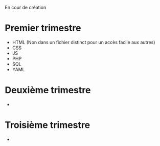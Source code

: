 En cour de création

# Premier trimestre
- HTML (Non dans un fichier distinct pour un accès facile aux autres)
- CSS
- JS
- PHP
- SQL
- YAML

# Deuxième trimestre
-

# Troisième trimestre
-
